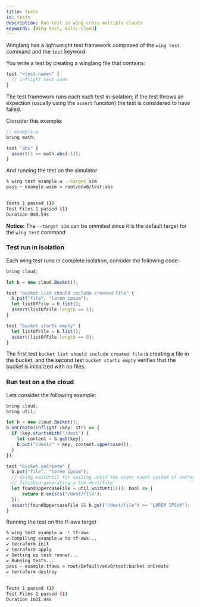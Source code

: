 ```yaml
---
title: Tests
id: tests
description: Run test in wing cross multiple clouds
keywords: [Wing test, multi-cloud]
---
```


Winglang has a lightweight test framework composed of the `wing test` command and the `test` keyword.

You write a test by creating a winglang file that contains:
```ts wing
test "<test-name>" {
  // inflight test code 
}
```
The test framework runs each such test in isolation; if the test throws an expection (usually using the `assert` funciton) the test is considered to have failed.


Consider this example:

```ts playground
// example.w
bring math;

test "abs" {
  assert(1 == math.abs(-1));
}
```

And running the test on the simulator
```sh
% wing test example.w --target sim 
pass ─ example.wsim » root/env0/test:abs

 
Tests 1 passed (1)
Test Files 1 passed (1)
Duration 0m0.54s
```

**Notice:** The `--target sim` can be ommited since it is the default target for the `wing test` command

### Test run in isolation
Each wing test runs in complete isolation, consider the following code:

```ts playground
bring cloud;

let b = new cloud.Bucket();

test "bucket list should include created file" {
  b.put("file", "lorem ipsum");
  let listOfFile = b.list();
  assert(listOfFile.length == 1);
}

test "bucket starts empty" {
  let listOfFile = b.list();
  assert(listOfFile.length == 0);
}
```

The first test `bucket list should include created file` is creating a file in the bucket, and the second test `bucket starts empty` verifies that the bucket is initialized with no files. 

### Run test on a the cloud

Lets consider the following example:
```ts playground
bring cloud;
bring util;

let b = new cloud.Bucket();
b.onCreate(inflight (key: str) => {
  if !key.startsWith("/dest") {
    let content = b.get(key);
    b.put("/dest/" + key, content.uppercase());
  }
});

test "bucket onCreate" {
  b.put("file", "lorem ipsum");
  // Using waitUntil for waiting until the async event system of onCreate
  // finished generating a the dest/file
  let foundUppercaseFile = util.waitUntil((): bool => {
      return b.exists("/dest/file");
  });
  assert(foundUppercaseFile && b.get("/dest/file") == "LOREM IPSUM");
}

```

Running the test on the tf-aws target 
```sh
% wing test example.w -t tf-aws 
✔ Compiling example.w to tf-aws...
✔ terraform init
✔ terraform apply
✔ Setting up test runner...
✔ Running tests...
pass ─ example.tfaws » root/Default/env0/test:bucket onCreate
✔ terraform destroy
 
 
Tests 1 passed (1)
Test Files 1 passed (1)
Duration 1m31.44s
```
